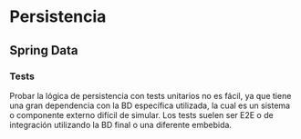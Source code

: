 # Persistencia
## Spring Data
### Tests

Probar la lógica de persistencia con tests unitarios no es fácil, ya que tiene una gran dependencia con la BD específica utilizada, la cual es un sistema o componente externo difícil de simular. Los tests suelen ser E2E o de integración utilizando la BD final o una diferente embebida.